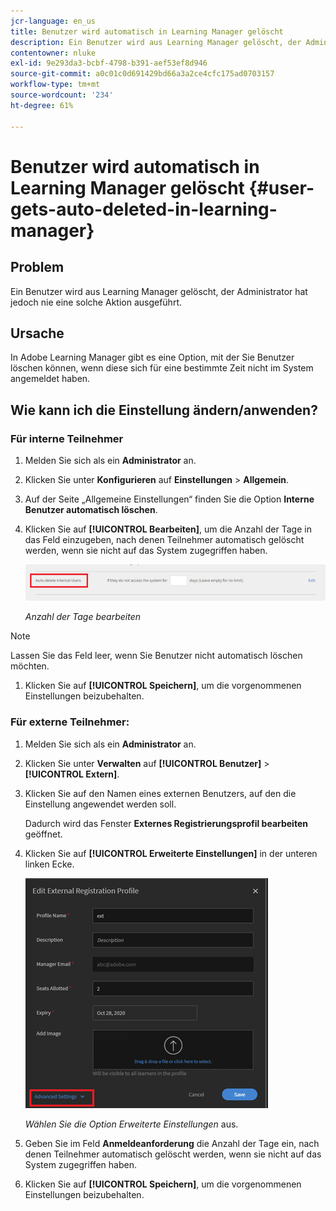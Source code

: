 ```yaml
---
jcr-language: en_us
title: Benutzer wird automatisch in Learning Manager gelöscht
description: Ein Benutzer wird aus Learning Manager gelöscht, der Administrator hat jedoch nie eine solche Aktion ausgeführt.
contentowner: nluke
exl-id: 9e293da3-bcbf-4798-b391-aef53ef8d946
source-git-commit: a0c01c0d691429bd66a3a2ce4cfc175ad0703157
workflow-type: tm+mt
source-wordcount: '234'
ht-degree: 61%

---
```


# Benutzer wird automatisch in Learning Manager gelöscht {#user-gets-auto-deleted-in-learning-manager}

## Problem

Ein Benutzer wird aus Learning Manager gelöscht, der Administrator hat jedoch nie eine solche Aktion ausgeführt.

## Ursache

In Adobe Learning Manager gibt es eine Option, mit der Sie Benutzer löschen können, wenn diese sich für eine bestimmte Zeit nicht im System angemeldet haben.

## Wie kann ich die Einstellung ändern/anwenden?

### Für interne Teilnehmer

1. Melden Sie sich als ein **Administrator** an.
1. Klicken Sie unter **Konfigurieren** auf **Einstellungen** > **Allgemein**.
1. Auf der Seite „Allgemeine Einstellungen“ finden Sie die Option **Interne Benutzer automatisch löschen**.
1. Klicken Sie auf **[!UICONTROL Bearbeiten]**, um die Anzahl der Tage in das Feld einzugeben, nach denen Teilnehmer automatisch gelöscht werden, wenn sie nicht auf das System zugegriffen haben.

   ![](assets/cp-autodelete-internal.png)

   *Anzahl der Tage bearbeiten*

>[!NOTE]
>
>   Lassen Sie das Feld leer, wenn Sie Benutzer nicht automatisch löschen möchten.


1. Klicken Sie auf **[!UICONTROL Speichern]**, um die vorgenommenen Einstellungen beizubehalten.

### Für externe Teilnehmer:

1. Melden Sie sich als ein **Administrator** an.
1. Klicken Sie unter **Verwalten** auf **[!UICONTROL Benutzer]** > **[!UICONTROL Extern]**.
1. Klicken Sie auf den Namen eines externen Benutzers, auf den die Einstellung angewendet werden soll.

   Dadurch wird das Fenster **Externes Registrierungsprofil bearbeiten** geöffnet.

1. Klicken Sie auf **[!UICONTROL Erweiterte Einstellungen]** in der unteren linken Ecke.

   ![](assets/cp-autodelete-external.png)

   *Wählen Sie die Option Erweiterte Einstellungen* aus.

1. Geben Sie im Feld **Anmeldeanforderung** die Anzahl der Tage ein, nach denen Teilnehmer automatisch gelöscht werden, wenn sie nicht auf das System zugegriffen haben.
1. Klicken Sie auf **[!UICONTROL Speichern]**, um die vorgenommenen Einstellungen beizubehalten.
